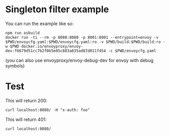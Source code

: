 # Singleton filter example

You can run the example like so:

```
npm run asbuild
docker run -ti --rm -p 8080:8080 -p 8001:8001 --entrypoint=envoy -v $PWD/envoycfg.yaml:$PWD/envoycfg.yaml:ro -v $PWD/build:$PWD/build:ro -w $PWD docker.io/envoyproxy/envoy-dev:f6679d51cc7b2f0b5e05c883a035ad87d011f454 -c $PWD/envoycfg.yaml
```

(you can also use envoyproxy/envoy-debug-dev for envoy with debug symbols)

# Test

This will return 200:

```
curl localhost:8080/ -H "x-auth: foo"
```

This will return 401:
```
curl localhost:8080/
```
